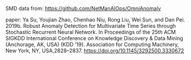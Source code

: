 SMD data from:
https://github.com/NetManAIOps/OmniAnomaly

paper:
Ya Su, Youjian Zhao, Chenhao Niu, Rong Liu, Wei Sun, and Dan Pei. 2019b. Robust Anomaly Detection for Multivariate Time Series through Stochastic Recurrent Neural Network. In Proceedings of the 25th ACM SIGKDD International Conference on Knowledge Discovery & Data Mining (Anchorage, AK, USA) (KDD ’19). Association for Computing Machinery, New York, NY, USA,2828–2837. https://doi.org/10.1145/3292500.3330672